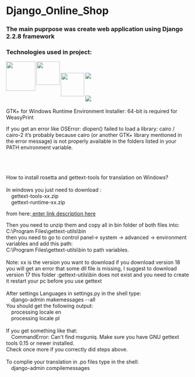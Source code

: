 # Django_Online_Shop
### The main puprpose was create web application using Django 2.2.8 framework
### Technologies used in project:

<p><a href="url"><img src="https://docs.celeryproject.org/en/latest/_static/celery_512.png" align="left" height="80"></a>
&emsp;&emsp;&emsp;&emsp;&emsp;<a href="url"><img src="https://cloud.githubusercontent.com/assets/72164/2638484/3f743636-beaf-11e3-8f26-0d3b41f12edf.png" align="left" height="64"></a></p>
<p><a href="url"><img src="https://weasyprint.readthedocs.io/en/stable/_static/logo.png" align="left" height="64"></a> &emsp;&emsp;<a href="url"><img src="https://www.rabbitmq.com/img/RabbitMQ-logo.svg" align="left"></a></p>
<br>
<p><a href="url"><img src="https://redis.io/images/redis-white.png" align="left"></a></p>
<br>
<br>
GTK+ for Windows Runtime Environment Installer: 64-bit is required for WeasyPrint</p>
If you get an error like OSError: dlopen() failed to load a library: cairo / cairo-2 it’s probably because cairo (or another GTK+ library mentioned in the error message) is not properly available in the folders listed in your PATH environment variable.</p>
<br>
<br>
<br>
How to install rosetta and gettext-tools for translation on Windows?
<br>
<br>
In windows you just need to download :
<br>
&emsp;gettext-tools-xx.zip
<br>
&emsp;gettext-runtime-xx.zip

from here:<a href="http://ftp.gnome.org/pub/gnome/binaries/win32/dependencies/"> enter link description here</a>

Then you need to unzip them and copy all in bin folder of both files into:
<br>C:\Program Files\gettext-utils\bin 
<br>then you need to go to control panel-> system -> advanced -> environment variables and add this path:<br>C:\Program Files\gettext-utils\bin to path variables. 
<br>
<br>
Note: xx is the version you want to download if you download version 18 you will get an error that some dll file is missing, I suggest to download version 17
    this folder :gettext-utils\bin does not exist and you need to create it
    restart your pc before you use gettext
<br>
<br>
After settings Languages in settings.py in the shell type:<br>
&emsp;django-admin makemessages --all <br>
You should get the following output:<br>
&emsp;processing locale en<br>
&emsp;processing locale pl<br>
<br>
If you get something like that:<br>
&emsp;CommandError: Can't find msguniq. Make sure you have GNU gettext tools 0.15 or newer installed.
<br>
Check once more if you correctly did steps above.<br>
<br>
To complie your translation in .po files type in the shell:<br>
&emsp;django-admin compilemessages


